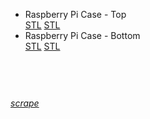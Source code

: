 <div class="gitDiv">
	<div class="filesDiv">
		<ul class="filelist">
			<li>
				<div class="divLinkWrapper">
					<div class="divLinkL" onclick="window.open('https://github.com/fullborelabs/raspberry-pi-case','mywindow');" style="cursor: pointer;">
						Raspberry Pi Case - Top
					</div> 
					<div class="divLinkR">
						<a href="https://github.com/fullborelabs/raspberry-pi-case/blob/main/pi-case-lid.stl" target="_blank" class="green">STL</a>
						<a href="https://github.com/fullborelabs/raspberry-pi-case/blob/main/pi-case-lid.stl" target="_blank" class="red">STL</a>
					</div>
				</div>
			</li>
			<li>
				<div class="divLinkWrapper">
					<div class="divLinkL" onclick="window.open('https://github.com/fullborelabs/raspberry-pi-case','mywindow');" style="cursor: pointer;">
						Raspberry Pi Case - Bottom
					</div> 
					<div class="divLinkR"> 
						<a href="https://github.com/fullborelabs/raspberry-pi-case/blob/main/pi-case-lid.stl" target="_blank" class="magenta">STL</a>
						<a href="https://github.com/fullborelabs/raspberry-pi-case/blob/main/pi-case-lid.stl" target="_blank" class="orange">STL</a>
					</div>
				</div>
			</li>
		</ul>
		<div class="blankSpace" style="height:40px;">
		</div>
        	<h6><a href="https://fullborelabs.com/wp/git-scripts/raspberry-pi-case/files-scrape.cgi" target="_blank" class="scrapeLink">scrape</a></h6>
	</div>
</div>
